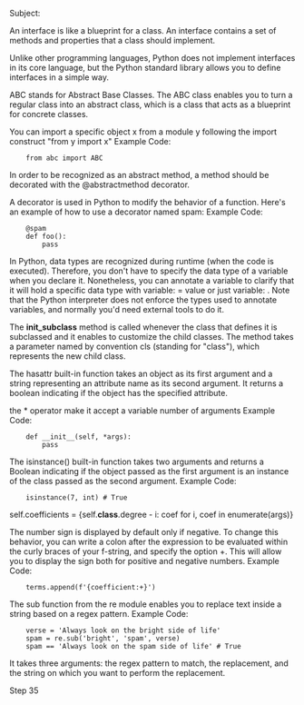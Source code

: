 Subject:

An interface is like a blueprint for a class. 
An interface contains a set of methods and properties that a class should implement.

Unlike other programming languages, Python does not implement interfaces in its core language, but the Python standard library allows you to define interfaces in a simple way.

ABC stands for Abstract Base Classes. 
The ABC class enables you to turn a regular class into an abstract class, which is a class that acts as a blueprint for concrete classes.


You can import a specific object x from a module y following the import construct "from y import x"
Example Code:
```
    from abc import ABC
```


In order to be recognized as an abstract method, a method should be decorated with the @abstractmethod decorator.

A decorator is used in Python to modify the behavior of a function. Here's an example of how to use a decorator named spam:
Example Code:
```
    @spam
    def foo():
        pass
```


In Python, data types are recognized during runtime (when the code is executed). 
Therefore, you don't have to specify the data type of a variable when you declare it. 
Nonetheless, you can annotate a variable to clarify that it will hold a specific data type with 
variable: <data type> = value 
or just 
variable: <data type>. 
Note that the Python interpreter does not enforce the types used to annotate variables, and normally you'd need external tools to do it.


The __init_subclass__ method is called whenever the class that defines it is subclassed and it enables to customize the child classes. 
The method takes a parameter named by convention cls (standing for "class"), which represents the new child class.


The hasattr built-in function takes an object as its first argument and a string representing an attribute name as its second argument. 
It returns a boolean indicating if the object has the specified attribute.


the * operator  make it accept a variable number of arguments
Example Code:
```
    def __init__(self, *args):
        pass
```     

The isinstance() built-in function takes two arguments and returns a Boolean indicating if the object passed as the first argument is an instance of the class passed as the second argument.
Example Code:
```
    isinstance(7, int) # True
```

self.coefficients = {self.__class__.degree - i: coef for i, coef in enumerate(args)}
                

The number sign is displayed by default only if negative.
To change this behavior, you can write a colon after the expression to be evaluated within the curly braces of your f-string, and specify the option +. 
This will allow you to display the sign both for positive and negative numbers.
Example Code:
```
    terms.append(f'{coefficient:+}')
```


The sub function from the re module enables you to replace text inside a string based on a regex pattern.
Example Code:
```
    verse = 'Always look on the bright side of life'
    spam = re.sub('bright', 'spam', verse)
    spam == 'Always look on the spam side of life' # True
```
It takes three arguments: the regex pattern to match, the replacement, and the string on which you want to perform the replacement.

Step 35






















